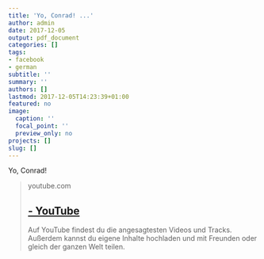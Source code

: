 ```yaml
---
title: 'Yo, Conrad! ...'
author: admin
date: 2017-12-05
output: pdf_document
categories: []
tags:
- facebook
- german
subtitle: ''
summary: ''
authors: []
lastmod: 2017-12-05T14:23:39+01:00
featured: no
image:
  caption: ''
  focal_point: ''
  preview_only: no
projects: []
slug: []
---
```

Yo, Conrad!
> youtube.com
> ## [ - YouTube](https://www.youtube.com/watch?v=GSidHDA4_CQ)
>
>Auf YouTube findest du die angesagtesten Videos und Tracks. Außerdem kannst du eigene Inhalte hochladen und mit Freunden oder gleich der ganzen Welt teilen.

